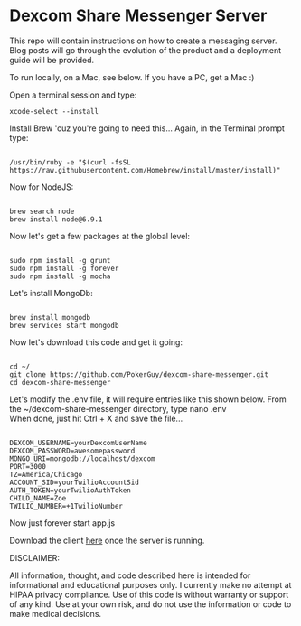 # Dexcom Share Messenger Server
This repo will contain instructions on how to create a messaging server. Blog posts will go through the evolution of 
the product and a deployment guide will be provided.

To run locally, on a Mac, see below. If you have a PC, get a Mac :)

Open a terminal session and type:  
<pre><code>xcode-select --install</pre></code>  

Install Brew 'cuz you're going to need this...  Again, in the Terminal prompt type:
<pre><code>
/usr/bin/ruby -e "$(curl -fsSL https://raw.githubusercontent.com/Homebrew/install/master/install)"
</pre></code>

Now for NodeJS:
<pre><code>
brew search node
brew install node@6.9.1
</pre></code>

Now let's get a few packages at the global level:
<pre><code>
sudo npm install -g grunt
sudo npm install -g forever
sudo npm install -g mocha
</pre></code>

Let's install MongoDb:
<pre><code>
brew install mongodb
brew services start mongodb
</pre></code>

Now let's download this code and get it going:
<pre><code>
cd ~/
git clone https://github.com/PokerGuy/dexcom-share-messenger.git
cd dexcom-share-messenger
</pre></code>

Let's modify the .env file, it will require entries like this shown below. From the ~/dexcom-share-messenger directory, type nano .env  
When done, just hit Ctrl + X and save the file...
<pre><code>
DEXCOM_USERNAME=yourDexcomUserName
DEXCOM_PASSWORD=awesomepassword
MONGO_URI=mongodb://localhost/dexcom
PORT=3000
TZ=America/Chicago
ACCOUNT_SID=yourTwilioAccountSid
AUTH_TOKEN=yourTwilioAuthToken
CHILD_NAME=Zoe
TWILIO_NUMBER=+1TwilioNumber
</pre></code>

Now just forever start app.js

Download the client [here](https://github.com/PokerGuy/dexcom-share-client) once the server is running.

DISCLAIMER:  

All information, thought, and code described here is intended for informational and educational purposes only. 
I currently make no attempt at HIPAA privacy compliance. Use of this code is without warranty or support of any kind. 
Use at your own risk, and do not use the information or code to make medical decisions. 